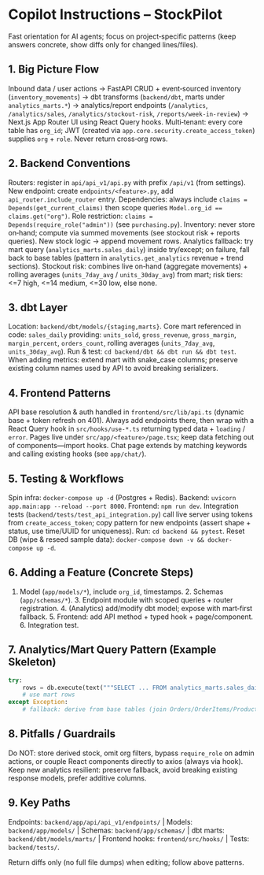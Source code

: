 # Copilot Instructions – StockPilot

Fast orientation for AI agents; focus on project‑specific patterns (keep answers concrete, show diffs only for changed lines/files).

## 1. Big Picture Flow
Inbound data / user actions → FastAPI CRUD + event‑sourced inventory (`inventory_movements`) → dbt transforms (`backend/dbt`, marts under `analytics_marts.*`) → analytics/report endpoints (`/analytics`, `/analytics/sales`, `/analytics/stockout-risk`, `/reports/week-in-review`) → Next.js App Router UI using React Query hooks.
Multi‑tenant: every core table has `org_id`; JWT (created via `app.core.security.create_access_token`) supplies `org` + `role`. Never return cross‑org rows.

## 2. Backend Conventions
Routers: register in `api/api_v1/api.py` with prefix `/api/v1` (from settings). New endpoint: create `endpoints/<feature>.py`, add `api_router.include_router` entry.
Dependencies: always include `claims = Depends(get_current_claims)` then scope queries `Model.org_id == claims.get("org")`.
Role restriction: `claims = Depends(require_role("admin"))` (see `purchasing.py`).
Inventory: never store on‑hand; compute via summed movements (see stockout risk + reports queries). New stock logic → append movement rows.
Analytics fallback: try mart query (`analytics_marts.sales_daily`) inside try/except; on failure, fall back to base tables (pattern in `analytics.get_analytics` revenue + trend sections).
Stockout risk: combines live on‑hand (aggregate movements) + rolling averages (`units_7day_avg` / `units_30day_avg`) from mart; risk tiers: <=7 high, <=14 medium, <=30 low, else none.

## 3. dbt Layer
Location: `backend/dbt/models/{staging,marts}`. Core mart referenced in code: `sales_daily` providing: `units_sold`, `gross_revenue`, `gross_margin`, `margin_percent`, `orders_count`, rolling averages (`units_7day_avg`, `units_30day_avg`). Run & test: `cd backend/dbt && dbt run && dbt test`.
When adding metrics: extend mart with snake_case columns; preserve existing column names used by API to avoid breaking serializers.

## 4. Frontend Patterns
API base resolution & auth handled in `frontend/src/lib/api.ts` (dynamic base + token refresh on 401). Always add endpoints there, then wrap with a React Query hook in `src/hooks/use-*.ts` returning typed data + `loading` / `error`.
Pages live under `src/app/<feature>/page.tsx`; keep data fetching out of components—import hooks.
Chat page extends by matching keywords and calling existing hooks (see `app/chat/`).

## 5. Testing & Workflows
Spin infra: `docker-compose up -d` (Postgres + Redis). Backend: `uvicorn app.main:app --reload --port 8000`. Frontend: `npm run dev`.
Integration tests (`backend/tests/test_api_integration.py`) call live server using tokens from `create_access_token`; copy pattern for new endpoints (assert shape + status, use time/UUID for uniqueness). Run: `cd backend && pytest`.
Reset DB (wipe & reseed sample data): `docker-compose down -v && docker-compose up -d`.

## 6. Adding a Feature (Concrete Steps)
1. Model (`app/models/*`), include `org_id`, timestamps. 2. Schemas (`app/schemas/*`). 3. Endpoint module with scoped queries + router registration. 4. (Analytics) add/modify dbt model; expose with mart‑first fallback. 5. Frontend: add API method + typed hook + page/component. 6. Integration test.

## 7. Analytics/Mart Query Pattern (Example Skeleton)
```python
try:
	rows = db.execute(text("""SELECT ... FROM analytics_marts.sales_daily WHERE org_id=:org AND ..."""), {"org": org_id}).fetchall()
	# use mart rows
except Exception:
	# fallback: derive from base tables (join Orders/OrderItems/Products)
```

## 8. Pitfalls / Guardrails
Do NOT: store derived stock, omit org filters, bypass `require_role` on admin actions, or couple React components directly to axios (always via hook).
Keep new analytics resilient: preserve fallback, avoid breaking existing response models, prefer additive columns.

## 9. Key Paths
Endpoints: `backend/app/api/api_v1/endpoints/` | Models: `backend/app/models/` | Schemas: `backend/app/schemas/` | dbt marts: `backend/dbt/models/marts/` | Frontend hooks: `frontend/src/hooks/` | Tests: `backend/tests/`.

Return diffs only (no full file dumps) when editing; follow above patterns.
